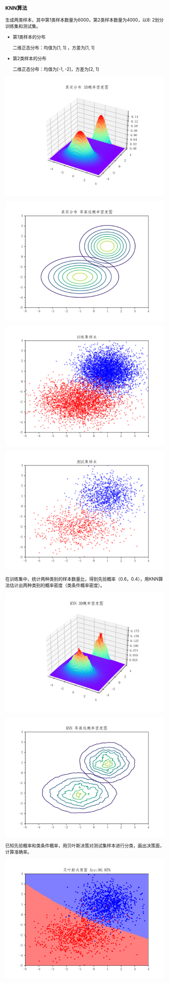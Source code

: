 ### KNN算法

生成两类样本，其中第1类样本数量为6000，第2类样本数量为4000，以8: 2划分训练集和测试集。

- 第1类样本的分布

  二维正态分布：均值为[1, 1] ，方差为[1, 1]

- 第2类样本的分布

  二维正态分布：均值为[-1, -2]，方差为[2, 1]

![true_3D](pictures/true_3D.png)

![true_contour](pictures/true_contour.png)

![scatter_train](pictures/scatter_train.png)

![scatter_test](pictures/scatter_test.png)

在训练集中，统计两种类别的样本数量比，得到先验概率（0.6，0.4），用KNN算法估计出两种类别的概率密度（类条件概率密度）。

![knn_3D](pictures/knn_3D.png)

![knn_contour](pictures/knn_contour.png)

已知先验概率和类条件概率，用贝叶斯决策对测试集样本进行分类，画出决策面，计算准确率。

![decision_surface](pictures/decision_surface.png)

